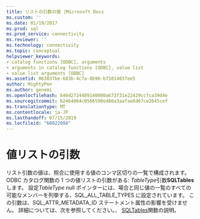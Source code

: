 ```yaml
---
title: リストの引数の値 |Microsoft Docs
ms.custom: ''
ms.date: 01/19/2017
ms.prod: sql
ms.prod_service: connectivity
ms.reviewer: ''
ms.technology: connectivity
ms.topic: conceptual
helpviewer_keywords:
- catalog functions [ODBC], arguments
- arguments in catalog functions [ODBC], value list
- value list arguments [ODBC]
ms.assetid: 863837be-603b-4c7a-8b96-b71014037ee5
author: MightyPen
ms.author: genemi
ms.openlocfilehash: 646d2724489140080a673f31e22429cc7ca39d4e
ms.sourcegitcommit: b2464064c0566590e486a3aafae6d67ce2645cef
ms.translationtype: MT
ms.contentlocale: ja-JP
ms.lasthandoff: 07/15/2019
ms.locfileid: "68022098"
---
```

# <a name="value-list-arguments"></a>値リストの引数
リスト引数の値は、照合に使用する値のコンマ区切りの一覧で構成されます。 ODBC カタログ関数の 1 つの値リストの引数がある: *TableType*引数**SQLTables**します。 設定*TableType* null ポインターには、場合と同じ値の一覧のすべての可能なメンバーを列挙する、SQL_ALL_TABLE_TYPES に設定されています。 この引数は、SQL_ATTR_METADATA_ID ステートメント属性の影響を受けません。 詳細については、次を参照してください。、 [SQLTables](../../../odbc/reference/syntax/sqltables-function.md)関数の説明。
